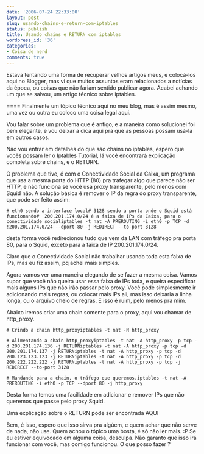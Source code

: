 ```yaml
---
date: '2006-07-24 22:33:00'
layout: post
slug: usando-chains-e-return-com-iptables
status: publish
title: Usando chains e RETURN com iptables
wordpress_id: '36'
categories:
- Coisa de nerd
comments: true
---
```


Estava tentando uma forma de recuperar velhos artigos meus, e colocá-los aqui no Blogger, mas vi que muitos assuntos eram relacionados a notícias da época, ou coisas que não fariam sentido publicar agora. Acabei achando um que se salvou, um artigo técnico sobre iptables.

====
Finalmente um tópico técnico aqui no meu blog, mas é assim mesmo, uma vez ou outra eu coloco uma coisa legal aqui.

Vou falar sobre um problema que é antigo, e a maneira como solucionei foi bem elegante, e vou deixar a dica aqui pra que as pessoas possam usá-la em outros casos.

Não vou entrar em detalhes do que são chains no iptables, espero que vocês possam ler o Iptables Tutorial, lá você encontrará explicação completa sobre chains, e o RETURN.

O problema que tive, é com o Conectividade Social da Caixa, um programa que usa a mesma porta do HTTP (80) pra trafegar algo que parece não ser HTTP, e não funciona se você usa proxy transparente, pelo menos com Squid não. A solução básica é remover o IP da regra do proxy transparente, que pode ser feito assim:

    
    # eth0 sendo a interface local# 3128 sendo a porta onde o Squid está funcionando#  200.201.174.0/24 é a faixa de IPs da Caixa, para o conectividade socialiptables -t nat -A PREROUTING -i eth0 -p TCP -d !200.201.174.0/24 --dport 80 -j REDIRECT --to-port 3128


desta forma você redirecionou tudo que vem da LAN com tráfego pra porta 80, para o Squid, exceto para a faixa de IP 200.201.174.0/24.

Claro que o Conectividade Social não trabalhar usando toda esta faixa de IPs, mas eu fiz assim, pq achei mais simples.

Agora vamos ver uma maneira elegando de se fazer a mesma coisa. Vamos supor que você não queira usar essa faixa de IPs toda, e queira especificar mais alguns IPs que não irão passar pelo proxy. Você pode simplesmente ir adicionando mais regras, ou colocar mais IPs ali, mas isso deixaria a linha longa, ou o arquivo cheio de regras. E isso é ruim, pelo menos pra mim.

Abaixo iremos criar uma chain somente para o proxy, aqui vou chamar de http_proxy.

    
    # Crindo a chain http_proxyiptables -t nat -N http_proxy
    
    # Alimentando a chain http_proxyiptables -t nat -A http_proxy -p tcp -d 200.201.174.136 -j RETURNiptables -t nat -A http_proxy -p tcp -d 200.201.174.137 -j RETURNiptables -t nat -A http_proxy -p tcp -d 200.123.123.123 -j RETURNiptables -t nat -A http_proxy -p tcp -d 200.222.222.222 -j RETURNiptables -t nat -A http_proxy -p tcp -j REDIRECT --to-port 3128
    
    # Mandando para a chain, o tráfego que queremos.iptables -t nat -A PREROUTING -i eth0 -p TCP --dport 80 -j http_proxy


Desta forma temos uma facilidade em adicionar e remover IPs que não queremos que passe pelo proxy Squid.

Uma explicação sobre o RETURN pode ser encontrada AQUI

Bem, é isso, espero que isso sirva pra algúem, e quem achar que não serve de nada, não use. Quem achou o tópico uma bosta, é só não ler mais. :P Se eu estiver equivocado em alguma coisa, desculpa. Não garanto que isso irá funcionar com você, mas comigo funcionou. O que posso fazer ?
